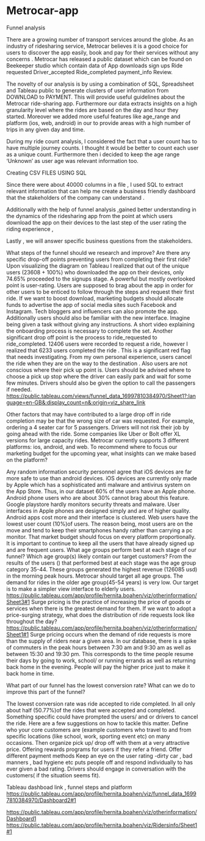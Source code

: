 # Metrocar-app
Funnel analysis 

There are a growing number of transport services around the globe. As an industry of ridesharing service, Metrocar believes it is a good choice for users to discover the app easily, book and pay for their services without any concerns . Metrocar has released a public dataset which can be found on Beekeeper studio which contain data 
of 
 App downloads
 sign ups
 Ride requested
Driver_accepted
Ride_completed
payment_info
Review.


The novelty of our analysis is  by using a combination of SQL, Spreadsheet and Tableau public to generate  clusters of user information  from DOWNLOAD to PAYMENT. This will  provide useful guidelines about the Metrocar ride-sharing app. Furthermore our data extracts insights on a high granularity level where the rides are based on the day and hour they started. Moreover we added more useful features like age_range and platform (ios, web, android) in our to provide areas with a high number of trips in any given day and time. 

During my ride count analysis, I considered the fact that a user count has  to have multiple journey counts. I thought it would be better to count each user as a unique count. Furthermore then  i decided to keep the age range ‘Unknown’  as user age was relevant information too. 


Creating CSV FILES USING SQL

Since there were about 40000 columns in a file , I used SQL to extract relevant information that can help me create a business friendly dashboard that the stakeholders of  the company can understand .

Additionally  with the help of funnel analysis ,gained better understanding in the dynamics of the ridesharing app from the point at which users download the app  on their devices to the last step of the user rating the riding experience ,  

Lastly , we will answer specific business questions from the stakeholders.










What steps of the funnel should we research and improve? Are there any specific drop-off points preventing users from completing their first ride?
Upon visualizing the diagram on Tableau I realized that out of the unique users (23608 + 100%) who downloaded the app on their devices, only 74.65% proceeded to the signups stage. A powerful but mostly overlooked point is user-rating. Users are supposed to brag about the app in order for other users to be enticed to follow through the steps and request their first ride. If we want to boost download, marketing budgets should  allocate funds to advertise the app of social media sites such Facebook and Instagram. Tech bloggers and  influencers can also promote the app. Additionally users should also be familiar with the new interface. Imagine being given a task without giving any instructions. A short video explaining the onboarding process is necessary to complete the set. Another significant drop off point is the process to ride_requested to ride_completed. 12406 users were recorded to request a ride, however I realized that 6233 users completed the ride . This is a significant red flag that needs investigating. From my own personal experience, users cancel the ride when they are on the way to the destination . Also users are not conscious where their pick up point is. Users should be advised where to choose a pick up stop where the driver can easily park and wait for some few minutes. Drivers should also be given the option to call the passengers if needed. 
https://public.tableau.com/views/funnel_data_16997810384970/Sheet1?:language=en-GB&:display_count=n&:origin=viz_share_link 




Other factors that may have contributed to a large drop off in ride completion may be that the wrong size of car was requested. For example, ordering a 4 seater car for 5 passengers. Drivers will not risk their job by going ahead with the ride. Some companies like Uber or Bolt offer XL versions for large capacity rides. 
Metrocar currently supports 3 different platforms: ios, android, and web. To recommend where to focus our marketing budget for the upcoming year, what insights can we make based on the platform?

Any random information security personnel agree that iOS devices are far more safe to use than android devices. iOS devices are currently only made by Apple which has a sophisticated anti malware and antivirus system on the App Store. Thus, in our dataset 60% of the users have an Apple phone.  Android phone users who are about  30%  cannot brag about this feature. Google playstore hardly monitors security threats and malware. 
User interfaces in Apple phones are designed  simply and are of higher quality. Android apps cost more and their interface is clustered. 
Web users have the lowest user count (10%)of users. The reason being, most users are on the move and tend to keep their smartphones handy rather than carrying a pc monitor.  That market budget should focus on every platform  proportionally. It is important to continue to keep all the users that have already signed up and are frequent users.
What age groups perform best at each stage of our funnel? Which age group(s) likely contain our target customers?
From the results of the users () that performed best at each stage was the age group category 35-44. These groups generated the highest revenue (126085 usd) in the morning peak hours. 
Metrocar should target all age groups.  The demand for rides in the older age group(45-54 years) is very low. Our target is to make a simpler view interface to elderly users.
https://public.tableau.com/app/profile/hernita.boahen/viz/otherinformation/Sheet3#1 
Surge pricing is the practice of increasing the price of goods or services when there is the greatest demand for them. If we want to adopt a price-surging strategy, what does the distribution of ride requests look like throughout the day?
https://public.tableau.com/app/profile/hernita.boahen/viz/otherinformation/Sheet1#1 
Surge pricing occurs when the demand of ride requests is more than the supply of riders near a given area. In our database, there is a spike of commuters in the peak hours between 7:30 am and 9:30 am  as well as between 15:30 and 19:30 pm. This corresponds to the time people resume their days by going to work, school/ or running errands as well as returning back home in the evening. People will pay the higher price just to make it back home in time.






What part of our funnel has the lowest conversion rate? What can we do to improve this part of the funnel?

The lowest conversion rate was ride accepted to ride completed. In all only about half (50.77%)of the rides that were accepted and completed. Something specific could have prompted the users/ and or drivers to cancel the ride. 
Here are a few suggestions on how to tackle this matter. 
Define who your  core customers are (example customers who travel to and from specific locations (like school, work, sporting event etc) on many occasions. Then organize pick up/ drop off  with them at a very attractive price. 
Offering rewards programs for users if  they refer a friend. 
Offer different payment methods
Keep an eye on the user rating -dirty car , bad manners , bad hygiene etc puts people off and respond individually to has ever given a bad rating. Drivers should  engage in conversation with the customers( if the situation seems fit).
 



Tableau dashboad link , funnel steps and platform
https://public.tableau.com/app/profile/hernita.boahen/viz/funnel_data_16997810384970/Dashboard2#1

https://public.tableau.com/app/profile/hernita.boahen/viz/otherinformation/Dashboard1 
https://public.tableau.com/app/profile/hernita.boahen/viz/Ridersinfo/Sheet1#1







